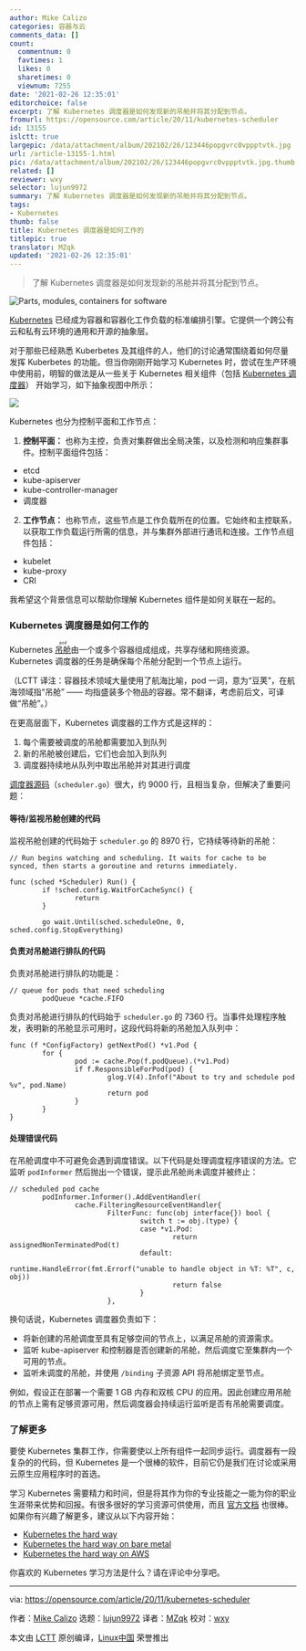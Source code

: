 ```yaml
---
author: Mike Calizo
categories: 容器与云
comments_data: []
count:
  commentnum: 0
  favtimes: 1
  likes: 0
  sharetimes: 0
  viewnum: 7255
date: '2021-02-26 12:35:01'
editorchoice: false
excerpt: 了解 Kubernetes 调度器是如何发现新的吊舱并将其分配到节点。
fromurl: https://opensource.com/article/20/11/kubernetes-scheduler
id: 13155
islctt: true
largepic: /data/attachment/album/202102/26/123446popgvrc0vppptvtk.jpg
url: /article-13155-1.html
pic: /data/attachment/album/202102/26/123446popgvrc0vppptvtk.jpg.thumb.jpg
related: []
reviewer: wxy
selector: lujun9972
summary: 了解 Kubernetes 调度器是如何发现新的吊舱并将其分配到节点。
tags:
- Kubernetes
thumb: false
title: Kubernetes 调度器是如何工作的
titlepic: true
translator: MZqk
updated: '2021-02-26 12:35:01'
---
```



> 
> 了解 Kubernetes 调度器是如何发现新的吊舱并将其分配到节点。
> 
> 
> 


![](/data/attachment/album/202102/26/123446popgvrc0vppptvtk.jpg "Parts, modules, containers for software")


[Kubernetes](https://kubernetes.io/) 已经成为容器和容器化工作负载的标准编排引擎。它提供一个跨公有云和私有云环境的通用和开源的抽象层。


对于那些已经熟悉 Kuberbetes 及其组件的人，他们的讨论通常围绕着如何尽量发挥 Kuberbetes 的功能。但当你刚刚开始学习 Kubernetes 时，尝试在生产环境中使用前，明智的做法是从一些关于 Kubernetes 相关组件（包括 [Kubernetes 调度器](https://kubernetes.io/docs/concepts/scheduling-eviction/kube-scheduler/)） 开始学习，如下抽象视图中所示：


![](/data/attachment/album/202102/26/123502gj4x8x7vg35y88vb.png)


Kubernetes 也分为控制平面和工作节点：


1. **控制平面：** 也称为主控，负责对集群做出全局决策，以及检测和响应集群事件。控制平面组件包括：


* etcd
* kube-apiserver
* kube-controller-manager
* 调度器


2. **工作节点：** 也称节点，这些节点是工作负载所在的位置。它始终和主控联系，以获取工作负载运行所需的信息，并与集群外部进行通讯和连接。工作节点组件包括：


* kubelet
* kube-proxy
* CRI


我希望这个背景信息可以帮助你理解 Kubernetes 组件是如何关联在一起的。


### Kubernetes 调度器是如何工作的


Kubernetes <ruby> <a href="https://kubernetes.io/docs/concepts/workloads/pods/">  吊舱 </a> <rt>  pod </rt></ruby> 由一个或多个容器组成组成，共享存储和网络资源。Kubernetes 调度器的任务是确保每个吊舱分配到一个节点上运行。


（LCTT 译注：容器技术领域大量使用了航海比喻，pod 一词，意为“豆荚”，在航海领域指“吊舱” —— 均指盛装多个物品的容器。常不翻译，考虑前后文，可译做“吊舱”。）


在更高层面下，Kubernetes 调度器的工作方式是这样的：


1. 每个需要被调度的吊舱都需要加入到队列
2. 新的吊舱被创建后，它们也会加入到队列
3. 调度器持续地从队列中取出吊舱并对其进行调度


[调度器源码](https://github.com/kubernetes/kubernetes/blob/e4551d50e57c089aab6f67333412d3ca64bc09ae/plugin/pkg/scheduler/scheduler.go)（`scheduler.go`）很大，约 9000 行，且相当复杂，但解决了重要问题：


#### 等待/监视吊舱创建的代码


监视吊舱创建的代码始于 `scheduler.go` 的 8970 行，它持续等待新的吊舱：



```
// Run begins watching and scheduling. It waits for cache to be synced, then starts a goroutine and returns immediately.

func (sched *Scheduler) Run() {
        if !sched.config.WaitForCacheSync() {
                return
        }

        go wait.Until(sched.scheduleOne, 0, sched.config.StopEverything)

```

#### 负责对吊舱进行排队的代码


负责对吊舱进行排队的功能是：



```
// queue for pods that need scheduling
        podQueue *cache.FIFO

```

负责对吊舱进行排队的代码始于 `scheduler.go` 的 7360 行。当事件处理程序触发，表明新的吊舱显示可用时，这段代码将新的吊舱加入队列中：



```
func (f *ConfigFactory) getNextPod() *v1.Pod {
        for {
                pod := cache.Pop(f.podQueue).(*v1.Pod)
                if f.ResponsibleForPod(pod) {
                        glog.V(4).Infof("About to try and schedule pod %v", pod.Name)
                        return pod
                }
        }
}

```

#### 处理错误代码


在吊舱调度中不可避免会遇到调度错误。以下代码是处理调度程序错误的方法。它监听 `podInformer` 然后抛出一个错误，提示此吊舱尚未调度并被终止：



```
// scheduled pod cache
        podInformer.Informer().AddEventHandler(
                cache.FilteringResourceEventHandler{
                        FilterFunc: func(obj interface{}) bool {
                                switch t := obj.(type) {
                                case *v1.Pod:
                                        return assignedNonTerminatedPod(t)
                                default:
                                        runtime.HandleError(fmt.Errorf("unable to handle object in %T: %T", c, obj))
                                        return false
                                }
                        },

```

换句话说，Kubernetes 调度器负责如下：


* 将新创建的吊舱调度至具有足够空间的节点上，以满足吊舱的资源需求。
* 监听 kube-apiserver 和控制器是否创建新的吊舱，然后调度它至集群内一个可用的节点。
* 监听未调度的吊舱，并使用 `/binding` 子资源 API 将吊舱绑定至节点。


例如，假设正在部署一个需要 1 GB 内存和双核 CPU 的应用。因此创建应用吊舱的节点上需有足够资源可用，然后调度器会持续运行监听是否有吊舱需要调度。


### 了解更多


要使 Kubernetes 集群工作，你需要使以上所有组件一起同步运行。调度器有一段复杂的的代码，但 Kubernetes 是一个很棒的软件，目前它仍是我们在讨论或采用云原生应用程序时的首选。


学习 Kubernetes 需要精力和时间，但是将其作为你的专业技能之一能为你的职业生涯带来优势和回报。有很多很好的学习资源可供使用，而且 [官方文档](https://kubernetes.io/docs/home/) 也很棒。如果你有兴趣了解更多，建议从以下内容开始：


* [Kubernetes the hard way](https://github.com/kelseyhightower/kubernetes-the-hard-way)
* [Kubernetes the hard way on bare metal](https://github.com/Praqma/LearnKubernetes/blob/master/kamran/Kubernetes-The-Hard-Way-on-BareMetal.md)
* [Kubernetes the hard way on AWS](https://github.com/Praqma/LearnKubernetes/blob/master/kamran/Kubernetes-The-Hard-Way-on-AWS.md)


你喜欢的 Kubernetes 学习方法是什么？请在评论中分享吧。




---


via: <https://opensource.com/article/20/11/kubernetes-scheduler>


作者：[Mike Calizo](https://opensource.com/users/mcalizo) 选题：[lujun9972](https://github.com/lujun9972) 译者：[MZqk](https://github.com/MZqk) 校对：[wxy](https://github.com/wxy)


本文由 [LCTT](https://github.com/LCTT/TranslateProject) 原创编译，[Linux中国](https://linux.cn/) 荣誉推出